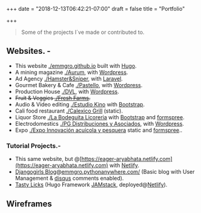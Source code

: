 +++
date = "2018-12-13T06:42:21-07:00"
draft = false
title = "Portfolio"

+++
> Some of the projects I´ve made or contributed to.

## Websites. -
- This website [./emmgro.github.io](http://emmgro.github.io) built with [Hugo](http://gohugo.io).
- A mining magazine [./Aurum](http://aurumonline.mx), with [Wordpress](https://wordpress.org).
- Ad Agency [./Hamster&Sniper](http://hamsterysniper.com/), with [Laravel](https://laravel.com/).
- Gourmet Bakery & Cafe [./Pastello](http://pastello.com.mx), with [Wordpress](https://wordpress.org).
- Production House [./DVL](http://www.dvl.com.mx/), with [Wordpress](https://wordpress.org).
- ~~Fruit & Veggies [./Fresh Farms](http://freshfarms.com).~~
- Audio & Video editing [./Estudio Kino](https://kinoestudio.com.mx/) with [Bootstrap](https://getbootstrap.com).
- Cali food restaurant [./Calexico Grill](https://www.calexicogrill.com/) (static).
- Liquor Store [./La Bodeguita Licoreria](http://bodeguita.mx) with [Bootstrap](https://getbootstrap.com) and [formspree](https://formspree.io).
- Electrodomestics [./PG Distribuciones y Asociados](http://pgdistribuciones.com/), with [Wordpress](https://wordpress.org).
- Expo [./Expo Innovación acuícola y pesquera](http://expoinnovacionayp.com/) static and [formspree](https://formspree.io)..

### Tutorial Projects.-
- This same website, but @[https://eager-aryabhata.netlify.com](https://eager-aryabhata.netlify.com) with [Netlify](https://www.netlify.com/).
- [Djangogirls Blog](http://djangogirls.org)@[emmgro.pythonanywhere.com/](http://emmgro.pythonanywhere.com/) (Basic blog with User Management & [disqus](http://disqus.com) comments enabled).
- [Tasty Licks](https://angry-stallman.netlify.com) (Hugo Framework [JAMstack](https://jamstack.org/), deployed@[Netlify](https://www.netlify.com/)).

## Wireframes
